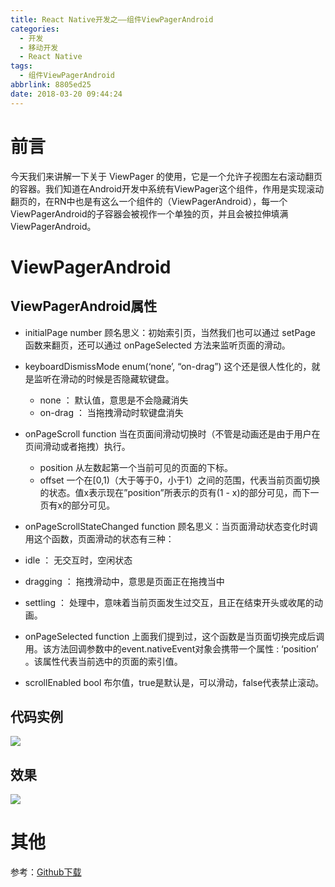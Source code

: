 ```yaml
---
title: React Native开发之——组件ViewPagerAndroid
categories:
  - 开发
  - 移动开发
  - React Native
tags:
  - 组件ViewPagerAndroid
abbrlink: 8805ed25
date: 2018-03-20 09:44:24
---
```

# 前言 
今天我们来讲解一下关于 ViewPager 的使用，它是一个允许子视图左右滚动翻页的容器。我们知道在Android开发中系统有ViewPager这个组件，作用是实现滚动翻页的，在RN中也是有这么一个组件的（ViewPagerAndroid），每一个ViewPagerAndroid的子容器会被视作一个单独的页，并且会被拉伸填满ViewPagerAndroid。  

<!--more-->  

# ViewPagerAndroid
## ViewPagerAndroid属性

- initialPage number 顾名思义：初始索引页，当然我们也可以通过 setPage 函数来翻页，还可以通过 onPageSelected 方法来监听页面的滑动。
- keyboardDismissMode enum(‘none’, “on-drag”) 这个还是很人性化的，就是监听在滑动的时候是否隐藏软键盘。
  - none ： 默认值，意思是不会隐藏消失
  - on-drag ： 当拖拽滑动时软键盘消失
 
- onPageScroll function 当在页面间滑动切换时（不管是动画还是由于用户在页间滑动或者拖拽）执行。
  - position 从左数起第一个当前可见的页面的下标。
  -  offset 一个在[0,1)（大于等于0，小于1）之间的范围，代表当前页面切换的状态。值x表示现在”position”所表示的页有(1 - x)的部分可见，而下一页有x的部分可见。

- onPageScrollStateChanged function 顾名思义：当页面滑动状态变化时调用这个函数，页面滑动的状态有三种：

 - idle ： 无交互时，空闲状态
 - dragging ： 拖拽滑动中，意思是页面正在拖拽当中
 - settling ： 处理中，意味着当前页面发生过交互，且正在结束开头或收尾的动画。

- onPageSelected function 上面我们提到过，这个函数是当页面切换完成后调用。该方法回调参数中的event.nativeEvent对象会携带一个属性 : ‘position’ 。该属性代表当前选中的页面的索引值。
- scrollEnabled bool 布尔值，true是默认是，可以滑动，false代表禁止滚动。

## 代码实例 
![][1]  

## 效果 
![][2]  

# 其他
参考：[Github下载][3]


[1]: https://cdn.jsdelivr.net/gh/PGzxc/CDN@master/blog-image/rn-viewpagerandroid-code.png
[2]: https://cdn.jsdelivr.net/gh/PGzxc/CDN@master/blog-image/rn-viewpagerandroid.gif
[3]: https://github.com/PGzxc/RN_ViewPagerAndroid
	